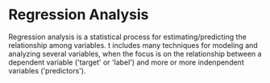 # Regression Analysis

Regression analysis is a statistical process for estimating/predicting the relationship among variables. t includes many techniques for modeling and analyzing several variables, when the focus is on the relationship between a dependent variable ('target' or 'label') and more or more indenpendent variables ('predictors').
